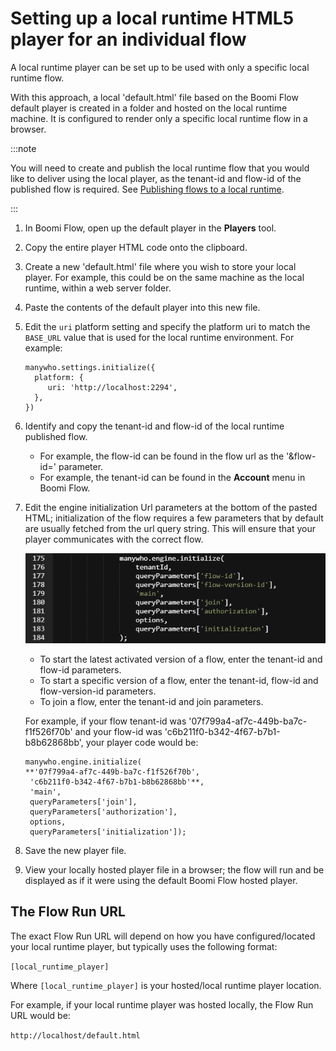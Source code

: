 # Setting up a local runtime HTML5 player for an individual flow

<head>
  <meta name="guidename" content="Flow"/>
  <meta name="context" content="GUID-0b9ba784-8897-4b63-a998-6f0477b9fdf0"/>
</head>

A local runtime player can be set up to be used with only a specific local runtime flow.

With this approach, a local 'default.html' file based on the Boomi Flow default player is created in a folder and hosted on the local runtime machine. It is configured to render only a specific local runtime flow in a browser.

:::note

You will need to create and publish the local runtime flow that you would like to deliver using the local player, as the tenant-id and flow-id of the published flow is required. See [Publishing flows to a local runtime](c-flo-MC_Using_Runtimes_9e275eed-016b-4f58-a4c5-35d2249603e8.md).

:::

1. In Boomi Flow, open up the default player in the **Players** tool.

2. Copy the entire player HTML code onto the clipboard.

3. Create a new 'default.html' file where you wish to store your local player. For example, this could be on the same machine as the local runtime, within a web server folder.

4. Paste the contents of the default player into this new file.

5. Edit the `uri` platform setting and specify the platform uri to match the `BASE_URL` value that is used for the local runtime environment. For example:

   ```
   manywho.settings.initialize({
     platform: {
        uri: 'http://localhost:2294',
     },
   })
   ```

6. Identify and copy the tenant-id and flow-id of the local runtime published flow.

   - For example, the flow-id can be found in the flow url as the '&flow-id=' parameter.
   - For example, the tenant-id can be found in the **Account** menu in Boomi Flow.

7. Edit the engine initialization Url parameters at the bottom of the pasted HTML; initialization of the flow requires a few parameters that by default are usually fetched from the url query string. This will ensure that your player communicates with the correct flow.

   ![Url parameters](../Images/img-flo-Players_embed_0df6ab3d-6aec-4c3f-8eb8-ffb0e4281822.png)

   - To start the latest activated version of a flow, enter the tenant-id and flow-id parameters.
   - To start a specific version of a flow, enter the tenant-id, flow-id and flow-version-id parameters.
   - To join a flow, enter the tenant-id and join parameters.

   For example, if your flow tenant-id was '07f799a4-af7c-449b-ba7c-f1f526f70b' and your flow-id was 'c6b211f0-b342-4f67-b7b1-b8b62868bb', your player code would be:

   ```
   manywho.engine.initialize(
   **'07f799a4-af7c-449b-ba7c-f1f526f70b',
    'c6b211f0-b342-4f67-b7b1-b8b62868bb'**,
    'main',
    queryParameters['join'],
    queryParameters['authorization'],
    options,
    queryParameters['initialization']);
   ```

8. Save the new player file.

9. View your locally hosted player file in a browser; the flow will run and be displayed as if it were using the default Boomi Flow hosted player.

## The Flow Run URL

The exact Flow Run URL will depend on how you have configured/located your local runtime player, but typically uses the following format:

`[local_runtime_player]`

Where `[local_runtime_player]` is your hosted/local runtime player location.

For example, if your local runtime player was hosted locally, the Flow Run URL would be:

`http://localhost/default.html`
